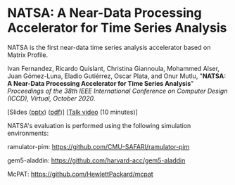 # NATSA: A Near-Data Processing Accelerator for Time Series Analysis

NATSA is the first near-data time series analysis accelerator based on Matrix Profile.

Ivan Fernandez, Ricardo Quislant, Christina Giannoula, Mohammed Alser, Juan Gómez-Luna, Eladio Gutiérrez, Oscar Plata, and Onur Mutlu,
"**NATSA: A Near-Data Processing Accelerator for Time Series Analysis**"
*Proceedings of the 38th IEEE International Conference on Computer Design (ICCD), Virtual, October 2020*.

[Slides (<a href="https://people.inf.ethz.ch/omutlu/pub/NATSA_time-series-analysis-near-data_iccd20-talk.pptx" target="_blank">pptx</a>) (<a href="https://people.inf.ethz.ch/omutlu/pub/NATSA_time-series-analysis-near-data_iccd20-talk.pdf" target="_blank">pdf</a>)]
[<a href="https://www.youtube.com/embed/PwhtSAVa_W4" target="_blank">Talk video</a> (10 minutes)]

NATSA's evaluation is performed using the following simulation environments:

ramulator-pim: https://github.com/CMU-SAFARI/ramulator-pim

gem5-aladdin: https://github.com/harvard-acc/gem5-aladdin

McPAT: https://github.com/HewlettPackard/mcpat
